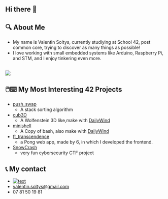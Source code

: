 ## Hi there 👋
## 🔍 About Me
  - My name is Valentin Soltys, currently studiying at School 42, post common core, trying to discover as many things as possible!
  - I love working with small embedded systems like Arduino, Raspberry Pi, and STM, and I enjoy tinkering even more.



##
<img src="https://skillicons.dev/icons?i=c,cpp,docker,bash,html,css,github,ps,raspberrypi,arch,arduino,mysql,postgresql,python" />

## 🖱️⌨️ My Most Interesting 42 Projects
- [push_swap](https://github.com/tuvosyl/push_swap)
    - A stack sorting algorithm
- [cub3D](https://github.com/DailyWind00/Cub3D)
  - A Wolfenstein 3D like,make with [DailyWind](https://github.com/DailyWind00)
- [minishell](https://github.com/DailyWind00/minishell/tree/main)
  - A Copy of bash, also make with [DailyWind](https://github.com/DailyWind00)
- [ft_transcendence](https://github.com/DailyWind00/ft_transcendence)
  - a Pong web app, made by 6, in which I developed the frontend.
- [SnowCrash](https://github.com/tuvosyl/snow-crash)
  - very fun cybersecurity CTF project
 
## 📞 My contact
- [![text](https://img.shields.io/badge/LinkedIn-0077B5?style=for-the-badge&logo=linkedin&logoColor=white)](https://www.linkedin.com/in/valentin-soltys-a28647300/)
- valentin.soltys@gmail.com
- 07 81 50 19 81


 <!--
**tuvosyl/tuvosyl** is a ✨ _special_ ✨ repository because its `README.md` (this file) appears on your GitHub profile.

Here are some ideas to get you started:

- 🔭 I’m currently working on ...
- 🌱 I’m currently learning ...
- 👯 I’m looking to collaborate on ...
- 🤔 I’m looking for help with ...
- 💬 Ask me about ...
- 📫 How to reach me: ...
- 😄 Pronouns: ...
- ⚡ Fun fact: ...
-->
